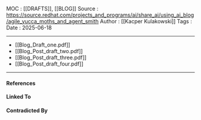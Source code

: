 
MOC : [[DRAFTS]], [[BLOG]]
Source : https://source.redhat.com/projects_and_programs/ai/share_ai/using_ai_blog/agile_yucca_moths_and_agent_smith
Author : [[Kacper Kulakowski]]
Tags : 
Date : 2025-06-18
***
- [[Blog_Draft_one.pdf]]
- [[Blog_Post_draft_two.pdf]]
- [[Blog_Post_draft_three.pdf]]
- [[Blog_Post_draft_four.pdf]]
***
#### References

#### Linked To

#### Contradicted By